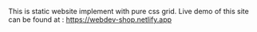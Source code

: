 This is static website implement with pure css grid.
Live demo of this site can be found at : https://webdev-shop.netlify.app